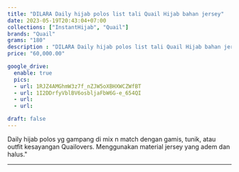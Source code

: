 ```yaml
---
title: "DILARA Daily hijab polos list tali Quail Hijab bahan jersey"
date: 2023-05-19T20:43:04+07:00
collections: ["InstantHijab", "Quail"]
brands: "Quail"
grams: "180"
description : "DILARA Daily hijab polos list tali Quail Hijab bahan jersey"
price: "60,000.00"

google_drive:
  enable: true
  pics:
  - url: 1RJZ4AMGhmW3z7f_nZJW5oXBHXWCZWfBT
  - url: 1I2DDrfyVblBV6osbljaFbW6G-e_654QI
  - url: 
  - url: 

draft: false
---
```


Daily hijab polos yg gampang di mix n match dengan gamis, tunik, atau outfit kesayangan Quailovers. Menggunakan material jersey yang adem dan halus."

---------    
 
